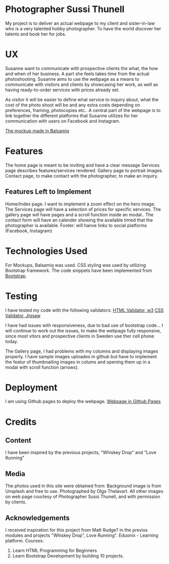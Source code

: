 # __Photographer Sussi Thunell__

My project is to deliver an actual webpage to my client and sister-in-law who is a very talented hobby photographer. To have the world discover her talents and book her for jobs.

# UX

Susanne want to communicate with prospective clients the what, the how and when of her business. A part she feels takes time from the actual photoshooting.
Susanne aims to use the webpage as a means to communicate with visitors and clients by showcasing her work, as well as having ready-to-order services with prices already set. 

As visitor it will be easier to define what service to inquiry about, what the cost of the photo shoot will be and any extra costs depending on preferences, framing, photocopies etc..
A central part of the webpage is to link together the different platforms that Susanne utilizes for her communication with users on Facebook and Instagram.


[The mockup made in Balsamiq](https://github.com/d99mli/MS1-project/blob/master/Webpage%20Sussi%20Thunell.pdf)


# Features
The home page is meant to be inviting and have a clear message
Services page describes features/services rendered.
Gallery page to portrait images.
Contact page, to make contact with the photographer, to make an inquiry.


## Features Left to Implement
Home/Index page. I want to implement a zoom effect on the hero image.
The Services page will have a selection of prices for specific services.
The gallery page will have pages and a scroll function inside an modal..
The contact form will have an calender showing the available timed that the photographer is available.
Footer: will hanve links to social platforms (Facebook, Instagram)

# Technologies Used

For Mockups, Balsamiq was used.
CSS styling was used by utilizing Bootstrap framework. The code snippets have been implemented from [Bootstrap](getbootstrap.com).

# Testing
I have tested my code with the following validators:
[HTML Validator, w3](https://validator.w3.org/)
[CSS Validator, Jigsaw](https://jigsaw.w3.org/css-validator/)

I have had issues with responsiveness, due to bad use of bootstrap code... I will continue to work out the issues, to make the webpage fully responsive, since most vitors and prospective clients in Sweden use ther cell phone today.

The Gallery page, I had problems with my columns and displaying images properly. I have sample images uploades in github but have to implement the featur of thumbnailing images in colums and opening them up in a modal with scroll function (arrows).

# Deployment
I am using Github pages to deploy the webpage.
[Webpage in Github Pages](https://d99mli.github.io/MS1-project/)

# Credits
## Content
I have been inspired by the previous projects, "Whiskey Drop" and "Love Running"
## Media
The photos used in this site were obtained from:
Background image is from Unsplash and free to use. Photographed by Olga Thelavart.
All other images on web page courtesy of Photographer Sussi Thunell, and with permission by clients.

## Acknowledgements
I received inspiration for this project from Matt Rudge? in the previos modules and projects "Whiskey Drop", Love Running".
Eduonix - Learning platform. Courses:
1. Learn HTML Programming for Beginners
2. Learn Bootstrap Development by building 10 projects.
